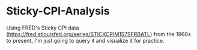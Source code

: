 # Sticky-CPI-Analysis
Using FRED's Sticky CPI data (https://fred.stlouisfed.org/series/STICKCPIM157SFRBATL) from the 1960s to present, I'm just going to query it and visualize it for practice. 
